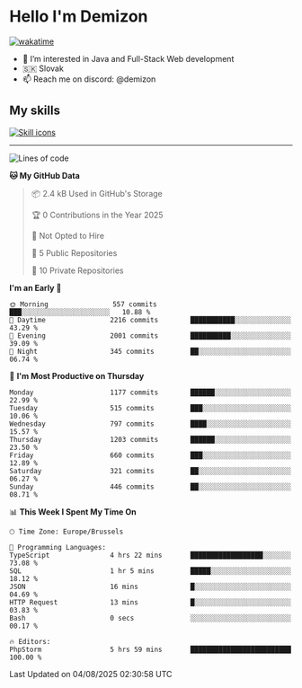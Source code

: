 # Hello I'm Demizon
[![wakatime](https://wakatime.com/badge/user/6ad1949f-d6d7-44f9-9eee-c35e54cc499b.svg)](https://wakatime.com/@6ad1949f-d6d7-44f9-9eee-c35e54cc499b)
- 👀 I’m interested in Java and Full-Stack Web development
- 🇸🇰 Slovak
- 📫 Reach me on discord: @demizon

## My skills
[![Skill icons](https://skillicons.dev/icons?i=java,js,ts,html,css,react,nextjs,tailwind,supabase,py,git,docker,linux,mysql,postgres,mongo&theme=dark)](https://github.com/Demizon3433)

---

<!--START_SECTION:waka-->
![Lines of code](https://img.shields.io/badge/From%20Hello%20World%20I%27ve%20Written-1.6%20million%20lines%20of%20code-blue)

**🐱 My GitHub Data** 

> 📦 2.4 kB Used in GitHub's Storage 
 > 
> 🏆 0 Contributions in the Year 2025
 > 
> 🚫 Not Opted to Hire
 > 
> 📜 5 Public Repositories 
 > 
> 🔑 10 Private Repositories 
 > 
**I'm an Early 🐤** 

```text
🌞 Morning                557 commits         ███░░░░░░░░░░░░░░░░░░░░░░   10.88 % 
🌆 Daytime                2216 commits        ███████████░░░░░░░░░░░░░░   43.29 % 
🌃 Evening                2001 commits        ██████████░░░░░░░░░░░░░░░   39.09 % 
🌙 Night                  345 commits         ██░░░░░░░░░░░░░░░░░░░░░░░   06.74 % 
```
📅 **I'm Most Productive on Thursday** 

```text
Monday                   1177 commits        ██████░░░░░░░░░░░░░░░░░░░   22.99 % 
Tuesday                  515 commits         ███░░░░░░░░░░░░░░░░░░░░░░   10.06 % 
Wednesday                797 commits         ████░░░░░░░░░░░░░░░░░░░░░   15.57 % 
Thursday                 1203 commits        ██████░░░░░░░░░░░░░░░░░░░   23.50 % 
Friday                   660 commits         ███░░░░░░░░░░░░░░░░░░░░░░   12.89 % 
Saturday                 321 commits         ██░░░░░░░░░░░░░░░░░░░░░░░   06.27 % 
Sunday                   446 commits         ██░░░░░░░░░░░░░░░░░░░░░░░   08.71 % 
```


📊 **This Week I Spent My Time On** 

```text
🕑︎ Time Zone: Europe/Brussels

💬 Programming Languages: 
TypeScript               4 hrs 22 mins       ██████████████████░░░░░░░   73.08 % 
SQL                      1 hr 5 mins         █████░░░░░░░░░░░░░░░░░░░░   18.12 % 
JSON                     16 mins             █░░░░░░░░░░░░░░░░░░░░░░░░   04.69 % 
HTTP Request             13 mins             █░░░░░░░░░░░░░░░░░░░░░░░░   03.83 % 
Bash                     0 secs              ░░░░░░░░░░░░░░░░░░░░░░░░░   00.17 % 

🔥 Editors: 
PhpStorm                 5 hrs 59 mins       █████████████████████████   100.00 % 
```


 Last Updated on 04/08/2025 02:30:58 UTC
<!--END_SECTION:waka-->
